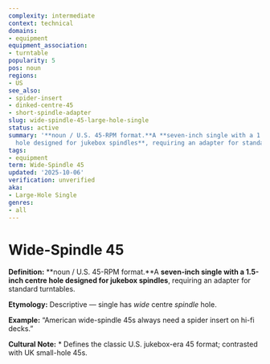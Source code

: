 ```yaml
---
complexity: intermediate
context: technical
domains:
- equipment
equipment_association:
- turntable
popularity: 5
pos: noun
regions:
- US
see_also:
- spider-insert
- dinked-centre-45
- short-spindle-adapter
slug: wide-spindle-45-large-hole-single
status: active
summary: '**noun / U.S. 45-RPM format.**A **seven-inch single with a 1.5-inch centre
  hole designed for jukebox spindles**, requiring an adapter for standard turntables.'
tags:
- equipment
term: Wide-Spindle 45
updated: '2025-10-06'
verification: unverified
aka:
- Large-Hole Single
genres:
- all
---
```


# Wide-Spindle 45

**Definition:** **noun / U.S. 45-RPM format.**A **seven-inch single with a 1.5-inch centre hole designed for jukebox spindles**, requiring an adapter for standard turntables.

**Etymology:** Descriptive — single has *wide* centre *spindle* hole.

**Example:** “American wide-spindle 45s always need a spider insert on hi-fi decks.”

**Cultural Note:** * Defines the classic U.S. jukebox-era 45 format; contrasted with UK small-hole 45s.

